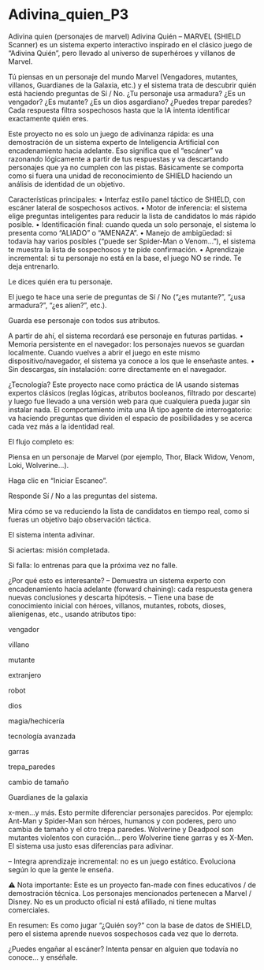 # Adivina_quien_P3
Adivina quien (personajes de marvel)
Adivina Quién – MARVEL (SHIELD Scanner) es un sistema experto interactivo inspirado en el clásico juego de “Adivina Quién”, pero llevado al universo de superhéroes y villanos de Marvel.

Tú piensas en un personaje del mundo Marvel (Vengadores, mutantes, villanos, Guardianes de la Galaxia, etc.) y el sistema trata de descubrir quién está haciendo preguntas de Sí / No. ¿Tu personaje usa armadura? ¿Es un vengador? ¿Es mutante? ¿Es un dios asgardiano? ¿Puedes trepar paredes? Cada respuesta filtra sospechosos hasta que la IA intenta identificar exactamente quién eres.

Este proyecto no es solo un juego de adivinanza rápida: es una demostración de un sistema experto de Inteligencia Artificial con encadenamiento hacia adelante. Eso significa que el “escáner” va razonando lógicamente a partir de tus respuestas y va descartando personajes que ya no cumplen con las pistas. Básicamente se comporta como si fuera una unidad de reconocimiento de SHIELD haciendo un análisis de identidad de un objetivo.

Características principales: • Interfaz estilo panel táctico de SHIELD, con escáner lateral de sospechosos activos.
• Motor de inferencia: el sistema elige preguntas inteligentes para reducir la lista de candidatos lo más rápido posible.
• Identificación final: cuando queda un solo personaje, el sistema lo presenta como “ALIADO” o “AMENAZA”.
• Manejo de ambigüedad: si todavía hay varios posibles (“puede ser Spider-Man o Venom…”), el sistema te muestra la lista de sospechosos y te pide confirmación.
• Aprendizaje incremental: si tu personaje no está en la base, el juego NO se rinde. Te deja entrenarlo.

Le dices quién era tu personaje.

El juego te hace una serie de preguntas de Sí / No (“¿es mutante?”, “¿usa armadura?”, “¿es alien?”, etc.).

Guarda ese personaje con todos sus atributos.

A partir de ahí, el sistema recordará ese personaje en futuras partidas.
• Memoria persistente en el navegador: los personajes nuevos se guardan localmente. Cuando vuelves a abrir el juego en este mismo dispositivo/navegador, el sistema ya conoce a los que le enseñaste antes.
• Sin descargas, sin instalación: corre directamente en el navegador.

¿Tecnología? Este proyecto nace como práctica de IA usando sistemas expertos clásicos (reglas lógicas, atributos booleanos, filtrado por descarte) y luego fue llevado a una versión web para que cualquiera pueda jugar sin instalar nada. El comportamiento imita una IA tipo agente de interrogatorio: va haciendo preguntas que dividen el espacio de posibilidades y se acerca cada vez más a la identidad real.

El flujo completo es:

Piensa en un personaje de Marvel (por ejemplo, Thor, Black Widow, Venom, Loki, Wolverine…).

Haga clic en “Iniciar Escaneo”.

Responde Sí / No a las preguntas del sistema.

Mira cómo se va reduciendo la lista de candidatos en tiempo real, como si fueras un objetivo bajo observación táctica.

El sistema intenta adivinar.

Si aciertas: misión completada.

Si falla: lo entrenas para que la próxima vez no falle.

 ¿Por qué esto es interesante? – Demuestra un sistema experto con encadenamiento hacia adelante (forward chaining): cada respuesta genera nuevas conclusiones y descarta hipótesis.
– Tiene una base de conocimiento inicial con héroes, villanos, mutantes, robots, dioses, alienígenas, etc., usando atributos tipo:

vengador

villano

mutante

extranjero

robot

dios

magia/hechicería

tecnología avanzada

garras

trepa_paredes

cambio de tamaño

Guardianes de la galaxia

x-men…y más.
Esto permite diferenciar personajes parecidos. Por ejemplo: Ant-Man y Spider-Man son héroes, humanos y con poderes, pero uno cambia de tamaño y el otro trepa paredes. Wolverine y Deadpool son mutantes violentos con curación… pero Wolverine tiene garras y es X-Men. El sistema usa justo esas diferencias para adivinar.

– Integra aprendizaje incremental: no es un juego estático. Evoluciona según lo que la gente le enseña.

⚠ Nota importante: Este es un proyecto fan-made con fines educativos / de demostración técnica. Los personajes mencionados pertenecen a Marvel / Disney. No es un producto oficial ni está afiliado, ni tiene multas comerciales.

En resumen: Es como jugar “¿Quién soy?” con la base de datos de SHIELD, pero el sistema aprende nuevos sospechosos cada vez que lo derrota.

¿Puedes engañar al escáner?
Intenta pensar en alguien que todavía no conoce… y enséñale. 
